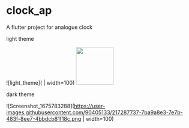 # clock_ap

A flutter project for analogue clock 

light theme

 ![light_theme]( | width=100)
 <img src="[https://your-image-url.type](https://user-images.githubusercontent.com/90405133/217288153-2cc4c567-29a7-47da-8a55-78fbb9ea193e.png)" width="100" height="100">


dark theme

![Screenshot_1675783288](https://user-images.githubusercontent.com/90405133/217287737-7ba9a8e3-7e7b-483f-8ee7-4bbdcb81f18c.png | width=100)




